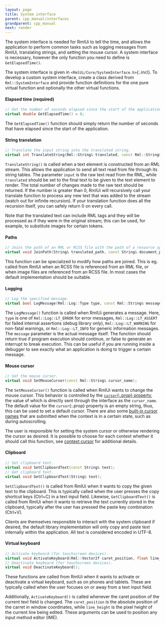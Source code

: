 ```yaml
---
layout: page
title: System interface
parent: cpp_manual/interfaces
grandparent: cpp_manual
next: render
---
```


The system interface is needed for RmlUi to tell the time, and allows the application to perform common tasks such as logging messages from RmlUi, translating strings, and setting the mouse cursor. A system interface is necessary, however the only function you need to define is `GetElapsedTime()`.

The system interface is given in `<RmlUi/Core/SystemInterface.h>`{:.incl}. To develop a custom system interface, create a class derived from `Rml::SystemInterface` and provide function definitions for the one pure virtual function and optionally the other virtual functions.

#### Elapsed time (required)

```cpp
// Get the number of seconds elapsed since the start of the application.
virtual double GetElapsedTime() = 0;
```
The `GetElapsedTime()` function should simply return the number of seconds that have elapsed since the start of the application.

#### String translation

```cpp
// Translate the input string into the translated string.
virtual int TranslateString(Rml::String& translated, const Rml::String& input);
```
`TranslateString()` is called when a text element is constructed from an RML stream. This allows the application to send all text read from file through its string tables. The parameter `input` is the raw text read from the RML, while `translated` should be set to the final text to be given to the text element to render. The total number of changes made to the raw text should be returned. If the number is greater than 0, RmlUi will recursively call your translate function to process any new text that was added to the stream (watch out for infinite recursion). If your translation function does all the recursion itself, you can safely return 0 on every call.

Note that the translated text can include RML tags and they will be processed as if they were in the original stream; this can be used, for example, to substitute images for certain tokens.

#### Paths

```cpp
// Joins the path of an RML or RCSS file with the path of a resource specified within the file.
virtual void JoinPath(String& translated_path, const String& document_path, const String& path);
```
This function can be specialized to modify how paths are joined. This is eg. called from RmlUi when an RCSS file is referenced from an RML file, or when image files are referenced from an RCSS file. In most cases the default implementation should be suitable.

#### Logging

```cpp
// Log the specified message.
virtual bool LogMessage(Rml::Log::Type type, const Rml::String& message);
```
The `LogMessage()` function is called when RmlUi generates a message. Here, `type` is one of `Rml::Log::LT_ERROR` for error messages, `Rml::Log::LT_ASSERT` for failed internal assertions (debug library only), `Rml::Log::LT_WARNING` for non-fatal warnings, or `Rml::Log::LT_INFO` for generic information messages. The `message` parameter is the actual message itself. The function should return true if program execution should continue, or false to generate an interrupt to break execution. This can be useful if you are running inside a debugger to see exactly what an application is doing to trigger a certain message.

#### Mouse cursor

```cpp
// Set the mouse cursor.
virtual void SetMouseCursor(const Rml::String& cursor_name);
```
The `SetMouseCursor()` function is called when RmlUi wants to change the mouse cursor. This behavior is controlled by the [`cursor`{:.prop} property](../../rcss/user_interface.html#cursor), the value of which is directly sent through the interface as the `cursor_name`. The default value for the `cursor`{:.prop} property is an empty string, thus, this can be used to set a default cursor. There are also some [built-in cursor names](../contexts.html#builtin-cursors) that are submitted when the context is in a certain state, such as during autoscrolling.

The user is responsible for setting the system cursor or otherwise rendering the cursor as desired. It is possible to choose for each context whether it should call this function, see [context cursor](../contexts.html#mouse-cursor) for additional details.

#### Clipboard

```cpp
// Set clipboard text.
virtual void SetClipboardText(const String& text);
// Get clipboard text.
virtual void GetClipboardText(String& text);
```
`SetClipboardText()` is called from RmlUi when it wants to copy the given text to the clipboard. This is typically called when the user presses the copy shortcut keys (Ctrl+C) in a text input field. Likewise, `GetClipboardText()` is called from RmlUi when it wants to retrieve the text currently stored in the clipboard, typically after the user has pressed the paste key combination (Ctrl+V).

Clients are themselves responsible to interact with the system clipboard if desired, the default library implementation will only copy and paste text internally within the application. All text is considered encoded in UTF-8.


#### Virtual keyboard

```cpp
// Activate keyboard (for touchscreen devices).
virtual void ActivateKeyboard(Rml::Vector2f caret_position, float line_height);
// Deactivate keyboard (for touchscreen devices).
virtual void DeactivateKeyboard();
```
These functions are called from RmlUi when it wants to activate or deactivate a virtual keyboard, such as on phones and tablets. These are typically called when the user focuses on or away from a text input field.

Additionally, `ActivateKeyboard()` is called whenever the caret position of the current text field is changed. The `caret_position` is the absolute position of the carret in window coordinates, while `line_height` is the pixel height of the current line being edited. These arguments can be used to position any input method editor (IME).
